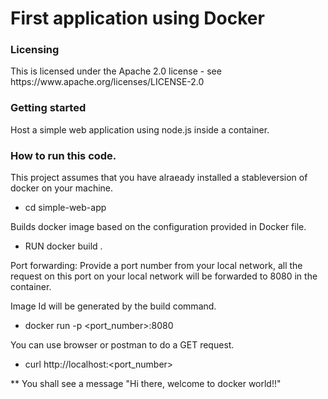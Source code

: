 <h1> First application using Docker </h1>

<h3>Licensing</h3>
This is licensed under the Apache 2.0 license - see https://www.apache.org/licenses/LICENSE-2.0

<h3>Getting started</h3>
Host a simple web application using node.js inside a container.

<h3>How to run this code.</h3>
This project assumes that you have alraeady installed a stableversion of docker on your machine.


* cd simple-web-app

Builds docker image based on the configuration provided in Docker file.

* RUN docker build .

Port forwarding:  Provide a port number from your local network, all the request on this port on your local network will be forwarded to 8080 in the container.

Image Id will be generated by the build command.
* docker run -p <port_number>:8080 <Image Id>

You can use browser or postman to do a GET request.
* curl http://localhost:<port_number>



** You shall see a message "Hi there, welcome to docker world!!"
